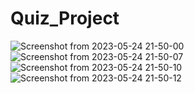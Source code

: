 # Quiz_Project
![Screenshot from 2023-05-24 21-50-00](https://github.com/Rowyda020/Quiz_Project/assets/76496105/bd55a5bc-e7f8-4bb4-bcf7-be5f501c296c)
![Screenshot from 2023-05-24 21-50-07](https://github.com/Rowyda020/Quiz_Project/assets/76496105/d3b022e9-1bd9-4b6d-8bc7-8fe01a1cef02)
![Screenshot from 2023-05-24 21-50-10](https://github.com/Rowyda020/Quiz_Project/assets/76496105/598506fc-44b7-4001-958b-d6d9a4108448)
![Screenshot from 2023-05-24 21-50-12](https://github.com/Rowyda020/Quiz_Project/assets/76496105/391bc603-c8d7-44c2-8795-abda3ff1583b)
